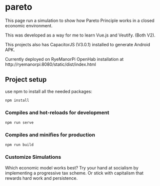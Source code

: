 # pareto
This page run a simulation to show how Pareto Principle works in a closed economic environment.

This was developed as a way for me to learn Vue.js and Veutify. (Both V2).

This projects also has CapacitorJS (V3.0.1) installed to generate Android APK.

Currently deployed on RyeManorPi OpenHab installation at http://ryemanorpi:8080/static/dist/index.html



## Project setup
use npm to install all the needed packages:
```
npm install
```

### Compiles and hot-reloads for development
```
npm run serve
```

### Compiles and minifies for production
```
npm run build
```

### Customize Simulations
Which economic model works best? Try your hand at socialism by implementing a progressive tax scheme. Or stick with capitalism that rewards hard work and persistence.
